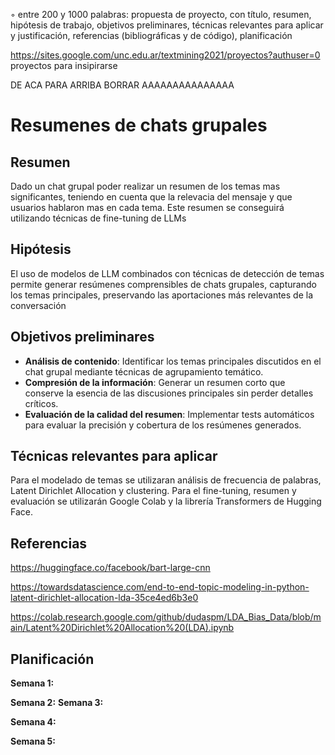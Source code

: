 
◦ entre 200 y 1000 palabras: propuesta de proyecto, con título, resumen, hipótesis de trabajo, objetivos preliminares, técnicas relevantes para aplicar y justificación, 
referencias (bibliográficas y de código), planificación

https://sites.google.com/unc.edu.ar/textmining2021/proyectos?authuser=0
proyectos para insipirarse

DE ACA PARA ARRIBA BORRAR AAAAAAAAAAAAAAA

# Resumenes de chats grupales

## Resumen

Dado un chat grupal poder realizar un resumen de los temas mas significantes, teniendo en cuenta que la relevacia del mensaje y que usuarios hablaron mas en cada tema. Este resumen se conseguirá utilizando técnicas de fine-tuning de LLMs

## Hipótesis
<!-- no se lo saqué de chatgpt jaja, esto se ve si ven el raw saludo-->
El uso de modelos de LLM combinados con técnicas de detección de temas permite generar resúmenes comprensibles de chats grupales, capturando los temas principales, preservando las aportaciones más relevantes de la conversación


## Objetivos preliminares
<!-- pseudo chatgpt -->
- **Análisis de contenido**: Identificar los temas principales discutidos en el chat grupal mediante técnicas de agrupamiento temático.
- **Compresión de la información**: Generar un resumen corto que conserve la esencia de las discusiones principales sin perder detalles críticos.
- **Evaluación de la calidad del resumen**: Implementar tests automáticos para evaluar la precisión y cobertura de los resúmenes generados.

## Técnicas relevantes para aplicar
Para el modelado de temas se utilizaran análisis de frecuencia de palabras, Latent Dirichlet Allocation y clustering.
Para el fine-tuning, resumen y evaluación se utilizarán Google Colab y la librería Transformers de Hugging Face.

## Referencias
https://huggingface.co/facebook/bart-large-cnn

https://towardsdatascience.com/end-to-end-topic-modeling-in-python-latent-dirichlet-allocation-lda-35ce4ed6b3e0

https://colab.research.google.com/github/dudaspm/LDA_Bias_Data/blob/main/Latent%20Dirichlet%20Allocation%20(LDA).ipynb


## Planificación

**Semana 1:** 

**Semana 2:** 
**Semana 3:** 

**Semana 4:** 

**Semana 5:** 

